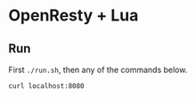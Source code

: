 # OpenResty + Lua

## Run

First `./run.sh`, then any of the commands below.

```bash
curl localhost:8080
```
